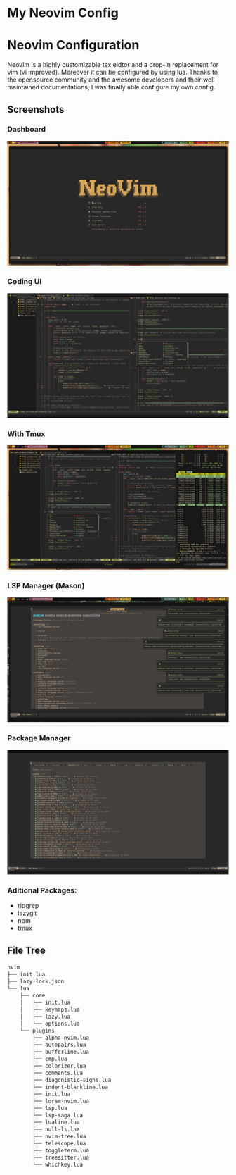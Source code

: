 # My Neovim Config

# Neovim Configuration

Neovim is a highly customizable tex eidtor and a drop-in replacement for vim (vi improved). Moreover it can be configured by using lua. Thanks to the opensource community and the awesome developers and their well maintained documentations, I was finally able configure my own config. 

## Screenshots

### Dashboard
![Dashboard](https://github.com/BIBJAW/myneovim/blob/main/myneovimSS/dashboard.png?raw=true)
### Coding UI
![CodeUI](https://github.com/BIBJAW/myneovim/blob/main/myneovimSS/codex.png?raw=true)
### With Tmux
![Coding](https://github.com/BIBJAW/myneovim/blob/main/myneovimSS/coding.png?raw=true)
### LSP Manager (Mason)
![Mason As Language Server](https://github.com/BIBJAW/myneovim/blob/main/myneovimSS/mason.png?raw=true)
### Package Manager
![Lazy nvim as Packager Manager](https://github.com/BIBJAW/myneovim/blob/main/myneovimSS/pkgm.png?raw=true)

### Aditional Packages:

- ripgrep
- lazygit
- npm
- tmux

## File Tree
```
nvim
├── init.lua
├── lazy-lock.json
└── lua
    ├── core
    │   ├── init.lua
    │   ├── keymaps.lua
    │   ├── lazy.lua
    │   └── options.lua
    └── plugins
        ├── alpha-nvim.lua
        ├── autopairs.lua
        ├── bufferline.lua
        ├── cmp.lua
        ├── colorizer.lua
        ├── comments.lua
        ├── diagonistic-signs.lua
        ├── indent-blankline.lua
        ├── init.lua
        ├── lorem-nvim.lua
        ├── lsp.lua
        ├── lsp-saga.lua
        ├── lualine.lua
        ├── null-ls.lua
        ├── nvim-tree.lua
        ├── telescope.lua
        ├── toggleterm.lua
        ├── treesitter.lua
        └── whichkey.lua
```
